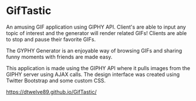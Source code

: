 # GifTastic

An amusing GIF application using GIPHY API. Client's are able to input any topic of interest and the generator will render related GIFs! Clients are able to stop and pause their favorite GIFs.

The GYPHY Generator is an enjoyable way of browsing GIFs and sharing funny moments with friends are made easy.

This application is made using the GIPHY API where it pulls images from the GIPHY server using AJAX calls. The design interface was created using Twitter Bootstrap and some custom CSS.

https://dtwelve89.github.io/GifTastic/
